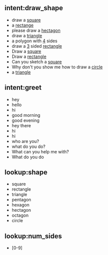 ## intent:draw_shape
- draw a [square](shape)
- a [rectange](shape)
- please draw a [hectagon](shape)
- draw a [triangle](shape)
- a polygon with [4](num_sides) sides
- draw a [3](num_sides) sided [rectangle](shape)
- Draw a [square](shape)
- Draw a [rectangle](shape)
- Can you sketch a [square](shape)
- Why don't you show me how to draw a [circle](shape)
- a [triangle](shape)

## intent:greet
- hey
- hello
- hi
- good morning
- good evening
- hey there
- hi
- hi
- who are you?
- what do you do?
- What can you help me with?
- What do you do

## lookup:shape
- square
- rectangle
- triangle
- pentagon
- hexagon
- hectagon
- octagon
- circle

## lookup:num_sides
- [0-9]
